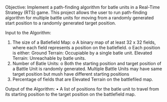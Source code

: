 Objective:
Implement a path-finding algorithm for batle units in a Real-Time Strategy (RTS) game. This project allows the user to run path-finding algorithm for multiple battle units for moving from a randomly generated start position to a randomly generated target position.

Input to the Algorithm:
1. The size of a Batlefield Map:
o A binary map of at least 32 x 32 fields, where each field represents a position on the batlefield.
o Each position is either:
  Ground Terrain: Occupiable by a single batle unit.
  Elevated Terrain: Unreachable by batle units.
2. Number of Batle Units:
o Both the starting position and target position of a Battle Unit is randomly generated. Multiple Battle Units may have same target position but mush have different starting positions
3. Percentage of fields that are Elevated Terrain on the battlefiled map.

Output of the Algorithm:
• A list of positions for the batle unit to travel from its starting position to the target position on the battlefield map.
